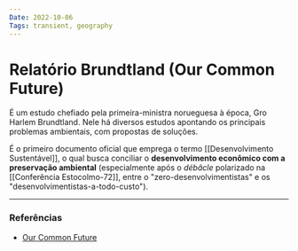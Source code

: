 ```yaml
---
Date: 2022-10-06
Tags: transient, geography
---
```

# Relatório Brundtland (Our Common Future)
É um estudo chefiado pela primeira-ministra norueguesa à época, Gro Harlem Brundtland. Nele há diversos estudos apontando os principais problemas ambientais, com propostas de soluções.

É o primeiro documento oficial que emprega o termo [[Desenvolvimento Sustentável]], o qual busca conciliar o **desenvolvimento econômico com a preservação ambiental** (especialmente após o *débâcle* polarizado na [[Conferência Estocolmo-72]], entre o "zero-desenvolvimentistas" e os "desenvolvimentistas-a-todo-custo").


---
### Referências
- [Our Common Future](https://sustainabledevelopment.un.org/content/documents/5987our-common-future.pdf)